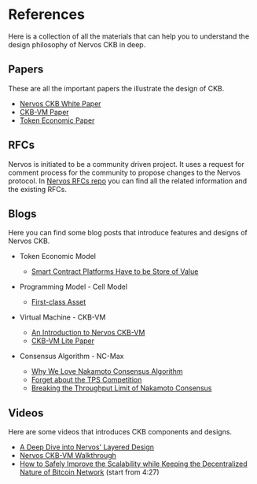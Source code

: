 # References

Here is a collection of all the materials that can help you to understand the design philosophy of Nervos CKB in deep.

## Papers

These are all the important papers the illustrate the design of CKB.

- [Nervos CKB White Paper](https://github.com/nervosnetwork/rfcs/blob/master/rfcs/0002-ckb/0002-ckb.md)
- [CKB-VM Paper](https://github.com/nervosnetwork/rfcs/tree/master/rfcs/0003-ckb-vm)
- [Token Economic Paper](https://github.com/nervosnetwork/rfcs/blob/master/rfcs/0015-ckb-cryptoeconomics/0015-ckb-cryptoeconomics.md)

## RFCs

Nervos is initiated to be a community driven project. It uses a request for comment process for the community to propose changes to the Nervos protocol. In [Nervos RFCs repo](https://github.com/nervosnetwork/rfcs) you can find all the related information and the existing RFCs.

## Blogs

Here you can find some blog posts that introduce features and designs of Nervos CKB.

- Token Economic Model
    - [Smart Contract Platforms Have to be Store of Value](https://medium.com/nervosnetwork/smart-contract-platforms-have-to-be-store-of-value-323745fac0a5)

- Programming Model - Cell Model
    - [First-class Asset](https://medium.com/nervosnetwork/first-class-asset-ff4feaf370c4)

- Virtual Machine - CKB-VM
    - [An Introduction to Nervos CKB-VM](https://medium.com/nervosnetwork/an-introduction-to-ckb-vm-9d95678a7757)
    - [CKB-VM Lite Paper](https://medium.com/nervosnetwork/ckb-vm-lite-paper-1d9b0dab57ba)

- Consensus Algorithm - NC-Max 
    - [Why We Love Nakamoto Consensus Algorithm](https://medium.com/nervosnetwork/why-we-love-nakamoto-consensus-5467c035fc55)
    - [Forget about the TPS Competition](https://medium.com/nervosnetwork/forget-about-the-tps-competition-df40a45fdad8)
    - [Breaking the Throughput Limit of Nakamoto Consensus](https://medium.com/nervosnetwork/breaking-the-throughput-limit-of-nakamoto-consensus-ccdf65fe0832)

## Videos

Here are some videos that introduces CKB components and designs.

- [A Deep Dive into Nervos' Layered Design](https://www.youtube.com/watch?v=5I24G-jNutw)
- [Nervos CKB-VM Walkthrough](https://www.youtube.com/watch?v=qUGU5_o5Lo4)
- [How to Safely Improve the Scalability while Keeping the Decentralized Nature of Bitcoin Network](https://www.youtube.com/watch?v=HSXzbgVRH_M) (start from 4:27)